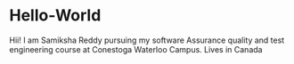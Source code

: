 # Hello-World
Hii! 
I am Samiksha Reddy pursuing my software Assurance quality and test engineering course  at Conestoga Waterloo Campus.
Lives in Canada

